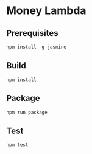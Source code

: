 # Money Lambda

## Prerequisites
```
npm install -g jasmine
```

## Build
```
npm install
``` 

## Package
```
npm run package
``` 

## Test
```
npm test
```